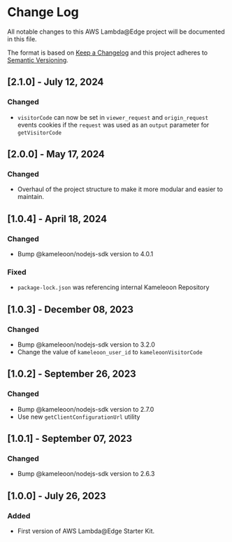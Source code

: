 # Change Log

All notable changes to this AWS Lambda@Edge project will be documented in this file.

The format is based on [Keep a Changelog](http://keepachangelog.com/)
and this project adheres to [Semantic Versioning](http://semver.org/).

## [2.1.0] - July 12, 2024

### Changed

- `visitorCode` can now be set in `viewer_request` and `origin_request` events cookies if the `request` was used as an `output` parameter for `getVisitorCode`

## [2.0.0] - May 17, 2024

### Changed

- Overhaul of the project structure to make it more modular and easier to maintain.

## [1.0.4] - April 18, 2024

### Changed

- Bump @kameleoon/nodejs-sdk version to 4.0.1

### Fixed

- `package-lock.json` was referencing internal Kameleoon Repository

## [1.0.3] - December 08, 2023

### Changed

- Bump @kameleoon/nodejs-sdk version to 3.2.0
- Change the value of `kameleoon_user_id` to `kameleoonVisitorCode`

## [1.0.2] - September 26, 2023

### Changed

- Bump @kameleoon/nodejs-sdk version to 2.7.0
- Use new `getClientConfigurationUrl` utility

## [1.0.1] - September 07, 2023

### Changed

- Bump @kameleoon/nodejs-sdk version to 2.6.3

## [1.0.0] - July 26, 2023

### Added

- First version of AWS Lambda@Edge Starter Kit.
